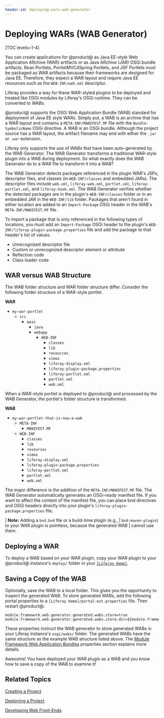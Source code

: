 ```yaml
---
header-id: deploying-wars-wab-generator
---
```


# Deploying WARs (WAB Generator)

[TOC levels=1-4]

You can create applications for @product@ as Java EE-style Web Application
ARchive (WAR) artifacts or as Java ARchive (JAR) OSGi bundle artifacts. Bean
Portlets, PortletMVC4Spring Portlets, and JSF Portlets must be packaged as WAR
artifacts because their frameworks are designed for Java EE. Therefore, they
expect a WAR layout and require Java EE resources such as the `WEB-INF/web.xml`
descriptor.

Liferay provides a way for these WAR-styled plugins to be deployed and treated
like OSGi modules by Liferay's OSGi runtime. They can be converted to *WABs*.

@product@ supports the OSGi Web Application Bundle (WAB) standard for deployment
of Java EE style WARs. Simply put, a WAB is an archive that has a WAR layout and
contains a `META-INF/MANIFEST.MF` file with the `Bundle-SymbolicName` OSGi
directive. A WAB is an OSGi bundle. Although the project source has a WAR
layout, the artifact filename may end with either the `.jar` or `.war`
extension.

Liferay only supports the use of WABs that have been auto-generated by the WAB
Generator. The WAB Generator transforms a traditional WAR-style plugin into a
WAB during deployment. So what exactly does the WAB Generator do to a WAR file
to transform it into a WAB?

The WAB Generator detects packages referenced in the plugin WAR's JSPs,
descriptor files, and classes (in `WEB-INF/classes` and embedded JARs). The
descriptor files include `web.xml`, `liferay-web.xml`, `portlet.xml`,
`liferay-portlet.xml`, and `liferay-hook.xml`. The WAB Generator verifies
whether the detected packages are in the plugin's `WEB-INF/classes` folder or in
an embedded JAR in the `WEB-INF/lib` folder. Packages that aren't found in
either location are added to an `Import-Package` OSGi header in the WAB's
`META-INF/MANIFEST.MF` file. 

To import a package that is only referenced in the following types of locations,
you must add an `Import-Package` OSGi header to the plugin's
`WEB-INF/liferay-plugin-package.properties` file and add the package to that
header's list of values. 

-   Unrecognized descriptor file
-   Custom or unrecognized descriptor element or attribute
-   Reflection code
-   Class loader code

## WAR versus WAB Structure 

The WAB folder structure and WAR folder structure differ. Consider the following
folder structure of a WAR-style portlet.

**WAR**

-   `my-war-portlet`
    -   `src`
        -   `main`
            -   `java`
            -   `webapp`
                -   `WEB-INF`
                    -   `classes`
                    -   `lib`
                    -   `resources`
                    -   `views`
                    -   `liferay-display.xml`
                    -   `liferay-plugin-package.properties`
                    -   `liferay-portlet.xml`
                    -   `portlet.xml`
                    -   `web.xml`

When a WAR-style portlet is deployed to @product@ and processed by the WAB
Generator, the portlet's folder structure is transformed. 

**WAB**

-   `my-war-portlet-that-is-now-a-wab`
    -   `META-INF`
        -   `MANIFEST.MF`
    -   `WEB-INF`
        -   `classes`
        -   `lib`
        -   `resources`
        -   `views`
        -   `liferay-display.xml`
        -   `liferay-plugin-package.properties`
        -   `liferay-portlet.xml`
        -   `portlet.xml`
        -   `web.xml`

The major difference is the addition of the `META-INF/MANIFEST.MF` file. The WAB
Generator automatically generates an OSGi-ready manifest file. If you want to
affect the content of the manifest file, you can place bnd directives and OSGi
headers directly into your plugin's `liferay-plugin-package.properties` file.

| **Note:** Adding a `bnd.bnd` file or a build-time plugin (e.g.,
| `bnd-maven-plugin`) to your WAR plugin is pointless, because the generated WAB
| cannot use them. 

## Deploying a WAR 

To deploy a WAB based on your WAR plugin, copy your WAR plugin to your @product@
instance's `deploy/` folder in your  [`[Liferay
Home]`](/docs/7-2/deploy/-/knowledge_base/d/liferay-home). 

## Saving a Copy of the WAB

Optionally, save the WAB to a local folder. This gives you the opportunity to
inspect the generated WAB. To store generated WABs, add the following portal
properties to a `[Liferay Home]/portal-ext.properties` file. Then restart
@product@:

```properties
module.framework.web.generator.generated.wabs.store=true
module.framework.web.generator.generated.wabs.store.dir=${module.framework.base.dir}/wabs
```

These properties instruct the WAB generator to store generated WABs in your
Liferay instance's `osgi/wabs/` folder. The generated WABs have the same
structure as the example WAB structure listed above. The
[Module Framework Web Application Bundles](@platform-ref@/7.2-latest/propertiesdoc/portal.properties.html#Module%20Framework%20Web%20Application%20Bundles)
properties section explains more details. 

Awesome! You have deployed your WAR plugin as a WAB and you know how to save a
copy of the WAB to examine it!

## Related Topics 

[Creating a Project](/docs/7-2/reference/-/knowledge_base/r/creating-a-project)

[Deploying a Project](/docs/7-2/reference/-/knowledge_base/r/deploying-a-project)

[Developing Web Front-Ends](/docs/7-2/appdev/-/knowledge_base/a/web-front-ends)
